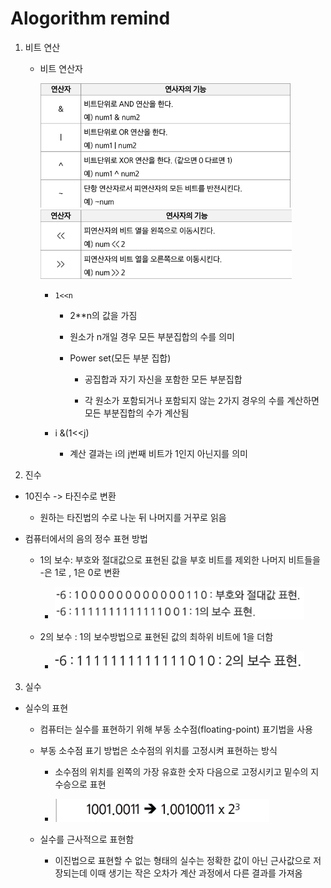 # Alogorithm remind

1. 비트 연산
   
   - 비트 연산자
     
     <img src="algorithm_230228_assets/2023-02-28-09-04-20-image.png" title="" alt="" width="400">
     
     <img src="algorithm_230228_assets/2023-02-28-09-11-53-image.png" title="" alt="" width="402">
     
     - `1<<n`
       
       - 2**n의 값을 가짐
       
       - 원소가 n개일 경우 모든 부분집합의 수를 의미
       
       - Power set(모든 부분 집합)
         
         - 공집합과 자기 자신을 포함한 모든 부분집합
         
         - 각 원소가 포함되거나 포함되지 않는 2가지 경우의 수를 계산하면 모든 부분집합의 수가 계산됨
     
     - i &(1<<j)
       
       - 계산 결과는 i의 j번째 비트가 1인지 아닌지를 의미

2.  진수
   
   - 10진수 -> 타진수로 변환
     
     - 원하는 타진법의 수로 나눈 뒤 나머지를 거꾸로 읽음
   
   - 컴퓨터에서의 음의 정수 표현 방법
     
     - 1의 보수: 부호와 절대값으로 표현된 값을 부호 비트를 제외한 나머지 비트들을 -은 1로 , 1은 0로 변환
       
       - <img src="algorithm_230228_assets/2023-02-28-10-11-31-image.png" title="" alt="" width="399">
     
     - 2의 보수 :  1의 보수방법으로 표현된 값의 최하위 비트에 1을 더함
       
       - ![](algorithm_230228_assets/2023-02-28-10-12-05-image.png)

3.  실수
   
   - 실수의 표현
     
     - 컴퓨터는 실수를 표현하기 위해 부동 소수점(floating-point) 표기법을 사용
     
     - 부동 소수점 표기 방법은 소수점의 위치를 고정시켜 표현하는 방식
       
       - 소수점의 위치를 왼쪽의 가장 유효한 숫자 다음으로 고정시키고 밑수의 지수승으로 표현
       
       - <img src="algorithm_230228_assets/2023-02-28-10-28-37-image.png" title="" alt="" width="343">
     
     - 실수를 근사적으로 표현함
       
       - 이진법으로 표현할 수 없는 형태의 실수는 정확한 값이 아닌 근사값으로 저장되는데 이때 생기는 작은 오차가 계산 과정에서 다른 결과를 가져옴


